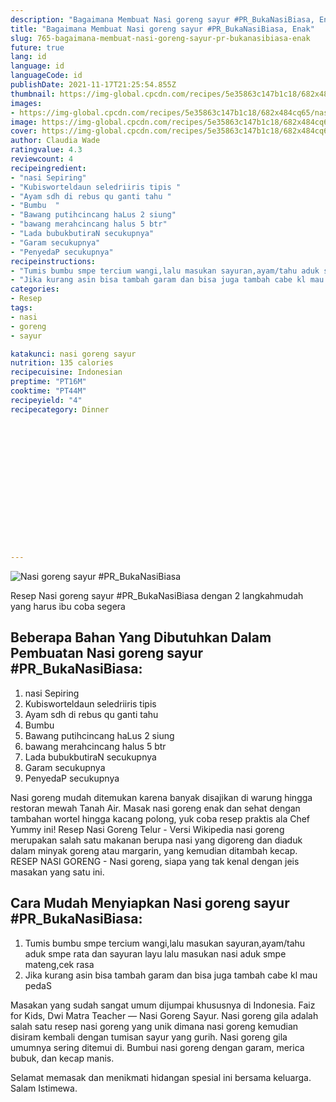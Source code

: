 ```yaml
---
description: "Bagaimana Membuat Nasi goreng sayur #PR_BukaNasiBiasa, Enak"
title: "Bagaimana Membuat Nasi goreng sayur #PR_BukaNasiBiasa, Enak"
slug: 765-bagaimana-membuat-nasi-goreng-sayur-pr-bukanasibiasa-enak
future: true
lang: id
language: id
languageCode: id
publishDate: 2021-11-17T21:25:54.855Z 
thumbnail: https://img-global.cpcdn.com/recipes/5e35863c147b1c18/682x484cq65/nasi-goreng-sayur-pr_bukanasibiasa-foto-resep-utama.png
images:
- https://img-global.cpcdn.com/recipes/5e35863c147b1c18/682x484cq65/nasi-goreng-sayur-pr_bukanasibiasa-foto-resep-utama.png
image: https://img-global.cpcdn.com/recipes/5e35863c147b1c18/682x484cq65/nasi-goreng-sayur-pr_bukanasibiasa-foto-resep-utama.png
cover: https://img-global.cpcdn.com/recipes/5e35863c147b1c18/682x484cq65/nasi-goreng-sayur-pr_bukanasibiasa-foto-resep-utama.png
author: Claudia Wade
ratingvalue: 4.3
reviewcount: 4
recipeingredient:
- "nasi Sepiring"
- "Kubisworteldaun seledriiris tipis "
- "Ayam sdh di rebus qu ganti tahu "
- "Bumbu  "
- "Bawang putihcincang haLus 2 siung"
- "bawang merahcincang halus 5 btr"
- "Lada bubukbutiraN secukupnya"
- "Garam secukupnya"
- "PenyedaP secukupnya"
recipeinstructions:
- "Tumis bumbu smpe tercium wangi,lalu masukan sayuran,ayam/tahu aduk smpe rata dan sayuran layu lalu masukan nasi aduk smpe mateng,cek rasa"
- "Jika kurang asin bisa tambah garam dan bisa juga tambah cabe kl mau pedaS"
categories:
- Resep
tags:
- nasi
- goreng
- sayur

katakunci: nasi goreng sayur 
nutrition: 135 calories
recipecuisine: Indonesian
preptime: "PT16M"
cooktime: "PT44M"
recipeyield: "4"
recipecategory: Dinner


     
    
    
    
    
    
    
    
    
    
    
      
    
---
```



![Nasi goreng sayur #PR_BukaNasiBiasa](https://img-global.cpcdn.com/recipes/5e35863c147b1c18/682x484cq65/nasi-goreng-sayur-pr_bukanasibiasa-foto-resep-utama.png)

Resep Nasi goreng sayur #PR_BukaNasiBiasa    dengan 2 langkahmudah yang harus ibu coba segera

<!--inarticleads1-->

## Beberapa Bahan Yang Dibutuhkan Dalam Pembuatan Nasi goreng sayur #PR_BukaNasiBiasa:

1. nasi Sepiring
1. Kubisworteldaun seledriiris tipis 
1. Ayam sdh di rebus qu ganti tahu 
1. Bumbu  
1. Bawang putihcincang haLus 2 siung
1. bawang merahcincang halus 5 btr
1. Lada bubukbutiraN secukupnya
1. Garam secukupnya
1. PenyedaP secukupnya

Nasi goreng mudah ditemukan karena banyak disajikan di warung hingga restoran mewah Tanah Air. Masak nasi goreng enak dan sehat dengan tambahan wortel hingga kacang polong, yuk coba resep praktis ala Chef Yummy ini! Resep Nasi Goreng Telur - Versi Wikipedia nasi goreng merupakan salah satu makanan berupa nasi yang digoreng dan diaduk dalam minyak goreng atau margarin, yang kemudian ditambah kecap. RESEP NASI GORENG - Nasi goreng, siapa yang tak kenal dengan jeis masakan yang satu ini. 

<!--inarticleads2-->

## Cara Mudah Menyiapkan Nasi goreng sayur #PR_BukaNasiBiasa:

1. Tumis bumbu smpe tercium wangi,lalu masukan sayuran,ayam/tahu aduk smpe rata dan sayuran layu lalu masukan nasi aduk smpe mateng,cek rasa
1. Jika kurang asin bisa tambah garam dan bisa juga tambah cabe kl mau pedaS


Masakan yang sudah sangat umum dijumpai khususnya di Indonesia. Faiz for Kids, Dwi Matra Teacher — Nasi Goreng Sayur. Nasi goreng gila adalah salah satu resep nasi goreng yang unik dimana nasi goreng kemudian disiram kembali dengan tumisan sayur yang gurih. Nasi goreng gila umumnya sering ditemui di. Bumbui nasi goreng dengan garam, merica bubuk, dan kecap manis. 

Selamat memasak dan menikmati hidangan spesial ini bersama keluarga. Salam Istimewa.
